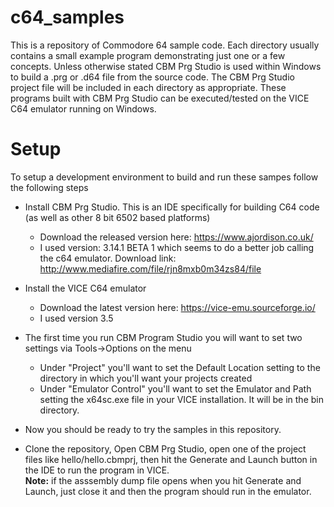 # c64_samples
This is a repository of Commodore 64 sample code.  Each directory usually contains a small example program demonstrating just one or a few concepts. Unless otherwise stated CBM Prg Studio is used within Windows to build a .prg or .d64 file from the source code.  The CBM Prg Studio project file will be included in each directory as appropriate.  These programs built with CBM Prg Studio can be executed/tested on the VICE C64 emulator running on Windows.

# Setup
To setup a development environment to build and run these sampes follow the following steps

- Install CBM Prg Studio.  This is an IDE specifically for building C64 code (as well as other 8 bit 6502 based platforms)
  - Download the released version here: https://www.ajordison.co.uk/
  - I used version: 3.14.1 BETA 1 which seems to do a better job calling the c64 emulator.  Download link: http://www.mediafire.com/file/rjn8mxb0m34zs84/file
- Install the VICE C64 emulator 
  - Download the latest version here: https://vice-emu.sourceforge.io/
  - I used version 3.5

- The first time you run CBM Program Studio you will want to set two settings via Tools->Options on the menu
  - Under "Project" you'll want to set the Default Location setting to the directory in which you'll want your projects created
  - Under "Emulator Control" you'll want to set the Emulator and Path setting the x64sc.exe file in your VICE installation.  It will be in the bin directory.

- Now you should be ready to try the samples in this repository.

- Clone the repository, Open CBM Prg Studio, open one of the project files like hello/hello.cbmprj, then hit the Generate and Launch button in the IDE to run the program in VICE.  
**Note:** if the asssembly dump file opens when you hit Generate and Launch, just close it and then the program should run in the emulator.
